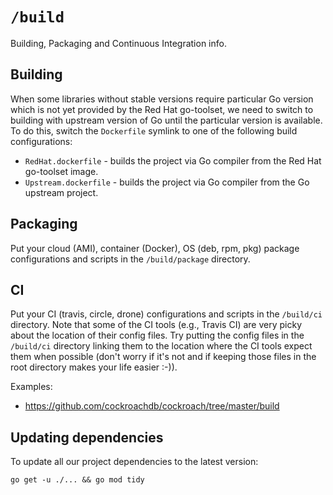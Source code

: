 # `/build`

Building, Packaging and Continuous Integration info.

## Building

When some libraries without stable versions require particular Go version which is not yet provided by the Red Hat go-toolset, we need to switch to building with upstream version of Go until the particular version is available. To do this, switch the `Dockerfile` symlink to one of the following build configurations:

* `RedHat.dockerfile` - builds the project via Go compiler from the Red Hat go-toolset image.
* `Upstream.dockerfile` - builds the project via Go compiler from the Go upstream project.

## Packaging

Put your cloud (AMI), container (Docker), OS (deb, rpm, pkg) package configurations and scripts in the `/build/package` directory.

## CI

Put your CI (travis, circle, drone) configurations and scripts in the `/build/ci` directory. Note that some of the CI tools (e.g., Travis CI) are very picky about the location of their config files. Try putting the config files in the `/build/ci` directory linking them to the location where the CI tools expect them when possible (don't worry if it's not and if keeping those files in the root directory makes your life easier :-)).

Examples:

* https://github.com/cockroachdb/cockroach/tree/master/build

## Updating dependencies

To update all our project dependencies to the latest version:

    go get -u ./... && go mod tidy
